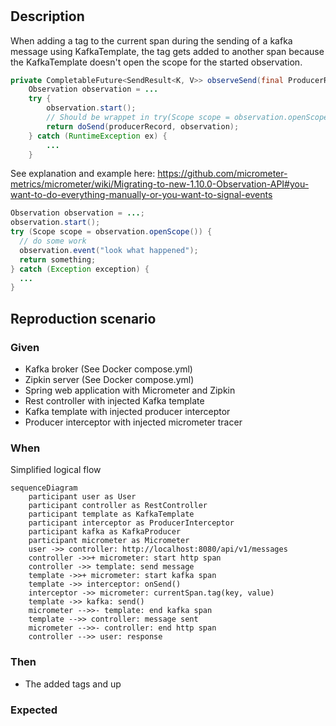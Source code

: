 # 

## Description

When adding a tag to the current span during the sending of a kafka message using KafkaTemplate,
the tag gets added to another span because the KafkaTemplate doesn't open the scope for the started observation.

```java
private CompletableFuture<SendResult<K, V>> observeSend(final ProducerRecord<K, V> producerRecord) {
    Observation observation = ...
    try {
        observation.start();
        // Should be wrappet in try(Scope scope = observation.openScope()) { ... }
        return doSend(producerRecord, observation);
    } catch (RuntimeException ex) {
        ...
    }
```

See explanation and example here: https://github.com/micrometer-metrics/micrometer/wiki/Migrating-to-new-1.10.0-Observation-API#you-want-to-do-everything-manually-or-you-want-to-signal-events

```java
Observation observation = ...;
observation.start();
try (Scope scope = observation.openScope()) {
  // do some work
  observation.event("look what happened");
  return something;
} catch (Exception exception) {
  ...
}
```

## Reproduction scenario

### Given

- Kafka broker (See Docker compose.yml)
- Zipkin server (See Docker compose.yml)
- Spring web application with Micrometer and Zipkin
- Rest controller with injected Kafka template
- Kafka template with injected producer interceptor
- Producer interceptor with injected micrometer tracer

### When

Simplified logical flow

```mermaid
sequenceDiagram
    participant user as User
    participant controller as RestController
    participant template as KafkaTemplate
    participant interceptor as ProducerInterceptor
    participant kafka as KafkaProducer
    participant micrometer as Micrometer
    user ->> controller: http://localhost:8080/api/v1/messages
    controller ->>+ micrometer: start http span
    controller ->> template: send message
    template ->>+ micrometer: start kafka span
    template ->> interceptor: onSend()
    interceptor ->> micrometer: currentSpan.tag(key, value)
    template ->> kafka: send()
    micrometer -->>- template: end kafka span
    template -->> controller: message sent
    micrometer -->>- controller: end http span
    controller -->> user: response
```

### Then

- The added tags and up

### Expected